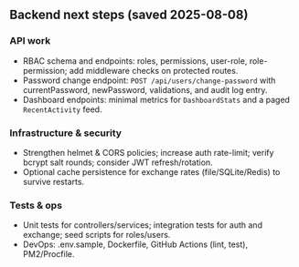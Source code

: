 ## Backend next steps (saved 2025-08-08)

### API work
- RBAC schema and endpoints: roles, permissions, user-role, role-permission; add middleware checks on protected routes.
- Password change endpoint: `POST /api/users/change-password` with currentPassword, newPassword, validations, and audit log entry.
- Dashboard endpoints: minimal metrics for `DashboardStats` and a paged `RecentActivity` feed.

### Infrastructure & security
- Strengthen helmet & CORS policies; increase auth rate-limit; verify bcrypt salt rounds; consider JWT refresh/rotation.
- Optional cache persistence for exchange rates (file/SQLite/Redis) to survive restarts.

### Tests & ops
- Unit tests for controllers/services; integration tests for auth and exchange; seed scripts for roles/users.
- DevOps: .env.sample, Dockerfile, GitHub Actions (lint, test), PM2/Procfile.
